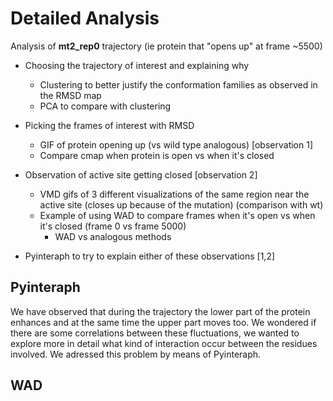 # Detailed Analysis
Analysis of **mt2_rep0** trajectory (ie protein that "opens up" at frame ~5500)

- Choosing the trajectory of interest and explaining why
    - Clustering to better justify the conformation families as observed in the RMSD map
    - PCA to compare with clustering

- Picking the frames of interest with RMSD
    - GIF of protein opening up (vs wild type analogous) [observation 1]
    - Compare cmap when protein is open vs when it's closed

- Observation of active site getting closed [observation 2]
    - VMD gifs of 3 different visualizations of the same region near the active site (closes up because of the mutation) (comparison with wt)
    - Example of using WAD to compare frames when it's open vs when it's closed (frame 0 vs frame 5000)
        - WAD vs analogous methods

- Pyinteraph to try to explain either of these observations [1,2]



## Pyinteraph
We have observed that during the trajectory the lower part of the protein enhances and at the same time the upper part moves too. We wondered if there are some correlations between these fluctuations, we wanted to explore more in detail what kind of interaction occur between the residues involved.
We adressed this problem by means of Pyinteraph.

## WAD
